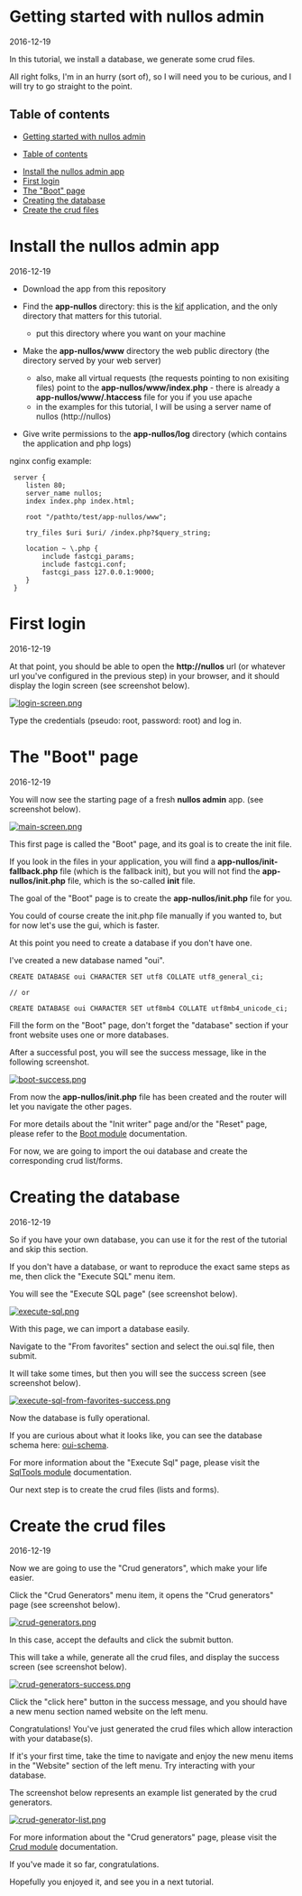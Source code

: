 Getting started with nullos admin
====================================
2016-12-19



In this tutorial, we install a database, we generate some crud files.

All right folks, I'm in an hurry (sort of), so I will need you to be curious, and I will try to 
go straight to the point.




Table of contents
---------------------
- [Getting started with nullos admin](#getting-started-with-nullos-admin)
 * [Table of contents](#table-of-contents)
- [Install the nullos admin app](#install-the-nullos-admin-app)
- [First login](#first-login)
- [The "Boot" page](#the-boot-page)
- [Creating the database](#creating-the-database)
- [Create the crud files](#create-the-crud-files)


Install the nullos admin app
==============================
2016-12-19



- Download the app from this repository
- Find the **app-nullos** directory: this is the [kif](https://github.com/lingtalfi/nullos-admin/tree/master/doc/https://github.com/lingtalfi/kif) application, and the only directory that matters for this tutorial.
    - put this directory where you want on your machine
- Make the **app-nullos/www** directory the web public directory (the directory served by your web server)
    - also, make all virtual requests (the requests pointing to non exisiting files) point to the **app-nullos/www/index.php**
            - there is already a **app-nullos/www/.htaccess** file for you if you use apache
    - in the examples for this tutorial, I will be using a server name of nullos (http://nullos)            
            
- Give write permissions to the **app-nullos/log** directory (which contains the application and php logs)
           

                       
nginx config example:
```nginx
 server {
    listen 80; 
    server_name nullos;
	index index.php index.html;

    root "/pathto/test/app-nullos/www";

    try_files $uri $uri/ /index.php?$query_string;
    
	location ~ \.php {
	    include fastcgi_params;
	    include fastcgi.conf;
	    fastcgi_pass 127.0.0.1:9000;
	}
 }            
```            



First login
==============================
2016-12-19


At that point, you should be able to open the **http://nullos** url (or whatever url you've configured 
in the previous step) in your browser, and it should display the login screen (see screenshot below).

[![login-screen.png](https://s19.postimg.org/ls2e9uw2r/login_screen.png)](https://postimg.org/image/gtevvbs9r/)


Type the credentials (pseudo: root, password: root) and log in.




The "Boot" page
==============================
2016-12-19

You will now see the starting page of a fresh **nullos admin** app. (see screenshot below).


[![main-screen.png](https://s19.postimg.org/b6iixupr7/main_screen.png)](https://postimg.org/image/xigbr8ov3/)


This first page is called the "Boot" page, and its goal is to create the init file.

If you look in the files in your application, you will find a **app-nullos/init-fallback.php**
file (which is the fallback init), but you will not find the **app-nullos/init.php** file, which
is the so-called **init** file.

The goal of the "Boot" page is to create the **app-nullos/init.php** file for you.


You could of course create the init.php file manually if you wanted to, but for now let's use the gui,
which is faster.

At this point you need to create a database if you don't have one.

I've created a new database named "oui".

```mysql
CREATE DATABASE oui CHARACTER SET utf8 COLLATE utf8_general_ci;

// or 

CREATE DATABASE oui CHARACTER SET utf8mb4 COLLATE utf8mb4_unicode_ci;
```



Fill the form on the "Boot" page, don't forget the "database" section if your 
front website uses one or more databases.


After a successful post, you will see the success message, like in the following screenshot.

[![boot-success.png](https://s19.postimg.org/6aaasf083/boot_success.png)](https://postimg.org/image/f5b52xp0f/)


From now the **app-nullos/init.php** file has been 
created and the router will let you navigate the other pages.


For more details about the "Init writer" page and/or the "Reset" page, 
please refer to the [Boot module](https://github.com/lingtalfi/nullos-admin/tree/master/doc/modules/boot-module.md) documentation.



For now, we are going to import the oui database and create the corresponding crud list/forms.


Creating the database
=========================
2016-12-19

So if you have your own database, you can use it for the rest of the tutorial and skip this section.

If you don't have a database, or want to reproduce the exact same steps as me, then click the 
"Execute SQL" menu item.


You will see the "Execute SQL page" (see screenshot below).


[![execute-sql.png](https://s19.postimg.org/ti96ezyeb/execute_sql.png)](https://postimg.org/image/tv0kl6gnz/)

With this page, we can import a database easily.

Navigate to the "From favorites" section and select the oui.sql file, then submit.

It will take some times, but then you will see the success screen (see screenshot below).

[![execute-sql-from-favorites-success.png](https://s19.postimg.org/3lfi2duqr/execute_sql_from_favorites_success.png)](https://postimg.org/image/p7uijetb3/)



Now the database is fully operational.

If you are curious about what it looks like, you can see the database schema here: [oui-schema](https://github.com/lingtalfi/nullos-admin/tree/master/doc/assets/oui-schema.png).


For more information about the "Execute Sql" page, please visit the [SqlTools module](https://github.com/lingtalfi/nullos-admin/tree/master/doc/modules/sqltools-module.md) documentation.


Our next step is to create the crud files (lists and forms).



Create the crud files
========================
2016-12-19

Now we are going to use the "Crud generators", which make your life easier.

Click the "Crud Generators" menu item, it opens the "Crud generators" page (see screenshot below).


[![crud-generators.png](https://s19.postimg.org/n207owpur/crud_generators.png)](https://postimg.org/image/sdf49mbxb/)

In this case, accept the defaults and click the submit button.
 
This will take a while, generate all the crud files, and display the success screen (see screenshot below).

[![crud-generators-success.png](https://s19.postimg.org/jtr4y4e77/crud_generators_success.png)](https://postimg.org/image/nq4gu3z6n/)


Click the "click here" button in the success message, and you should have a new menu section named website
on the left menu.


Congratulations! You've just generated the crud files which allow interaction with your database(s).

If it's your first time, take the time to navigate and enjoy the new menu items in the "Website" section 
of the left menu. Try interacting with your database.

 
The screenshot below represents an example list generated by the crud generators.

[![crud-generator-list.png](https://s19.postimg.org/9v66bn4rn/crud_generator_list.png)](https://postimg.org/image/khzzh2cwv/)



 
For more information about the "Crud generators" page, please visit the [Crud module](https://github.com/lingtalfi/nullos-admin/tree/master/doc/modules/crud-module.md) documentation.



If you've made it so far, congratulations.

Hopefully you enjoyed it, and see you in a next tutorial.























